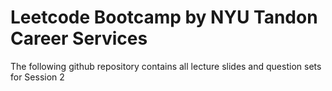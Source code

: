 # Leetcode Bootcamp by NYU Tandon Career Services

The following github repository contains all lecture slides and question sets for Session 2 

